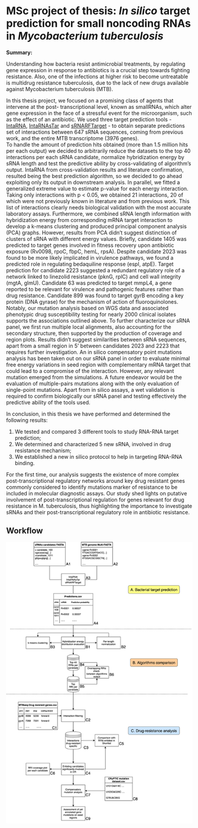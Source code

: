 # MSc project of thesis: *In silico* target prediction for small noncoding RNAs in *Mycobacterium tuberculosis*

**Summary:**


Understanding how bacteria resist antimicrobial treatments, by regulating gene expression in response to antibiotics is a crucial step towards fighting resistance. Also, one of the infections at higher risk to become untreatable is multidrug resistance tuberculosis, due to the lack of new drugs available against Mycobacterium tuberculosis (MTB).  

In this thesis project, we focused on a promising class of agents that intervene at the post- transcriptional level, known as smallRNAs, which alter gene expression in the face of a stressful event for the microorganism, such as the effect of an antibiotic.
We used three target prediction tools - [IntaRNA](https://github.com/BackofenLab/IntaRNA), [IntaRNAsTar](https://github.com/BackofenLab/IntaRNA#IntaRNAsTar) and [sRNARFTarget](https://github.com/BioinformaticsLabAtMUN/sRNARFTarget) - to obtain separate predictions set of interactions between 647 sRNA sequences, coming from previous work, and the entire MTB transcriptome (3976 genes).  
To handle the amount of prediction hits obtained (more than 1.5 million hits per each output) we decided to arbitrarily reduce the datasets to the top 40 interactions per each sRNA candidate, normalize hybridization energy by sRNA length and test the predictive ability by cross-validating of algorithm’s output. IntaRNA from cross-validation results and literature confirmation, resulted being the best prediction algorithm, so we decided to go ahead exploiting only its output in downstream analysis. In parallel, we fitted a generalized extreme value to estimate p-value for each energy interaction. Taking only interactions with p < 0.05, we obtained 21 interactions, 20 of which were not previously known in literature and from previous work. This list of interactions clearly needs biological validation with the most accurate laboratory assays.
Furthermore, we combined sRNA length information with hybridization energy from corresponding mRNA target interaction to develop a k-means clustering and produced
principal component analysis (PCA) graphs. However, results from PCA didn’t suggest distinction of clusters of sRNA with different energy values.
Briefly, candidate 1405 was predicted to target genes involved in fitness recovery upon antibiotic exposure (Rv0098, rpoC, fbpC, hemL, rpsA). Despite candidate 2023 was found to be more likely implicated in virulence pathways, we found a predicted role in regulating bedaquiline response (espI, atpE). Target prediction for candidate 2223 suggested a redundant regulatory role of a network linked to linezolid resistance (pknG, rplC) and cell wall integrity (mgtA, glmU). Candidate 63 was predicted to target mmpL4, a gene reported to be relevant for virulence and pathogenic features rather than drug resistance. Candidate 899 was found to target gyrB encoding a key protein (DNA gyrase) for the mechanism of action of fluoroquinolones. Notably, our mutation analysis based on WGS data and associated phenotypic drug susceptibility testing for nearly 2000 clinical isolates supports the associations outlined above.
To further characterize our sRNA panel, we first run multiple local alignments, also accounting for the secondary structure, then supported by the production of coverage and region plots. Results didn’t suggest similarities between sRNA sequences, apart from a small region in 5’ between candidates 2023 and 2223 that requires further investigation.
An in silico compensatory point mutations analysis has been taken out on our sRNA panel in order to evaluate minimal free energy variations in seed region with complementary mRNA target that could lead to a compromise of the interaction. However, any relevant mutation emerged from the simulations. A future endeavor would be the evaluation of multiple-pairs mutations along with the only evaluation of single-point mutations. Apart from in silico assays, a wet validation is required to confirm biologically our sRNA panel and testing effectively the predictive ability of the tools used.


In conclusion, in this thesis we have performed and determined the following results: 
1. We tested and compared 3 different tools to study RNA-RNA target prediction;
2. We determined and characterized 5 new sRNA, involved in drug resistance mechanism;
3. We established a new in silico protocol to help in targeting RNA-RNA binding.

For the first time, our analysis suggests the existence of more complex post-transcriptional regulatory networks around key drug resistant genes commonly considered to identify mutations marker of resistance to be included in molecular diagnostic assays. Our study shed lights on putative involvement of post-transcriptional regulation for genes relevant for drug resistance in M. tuberculosis, thus highlighting the importance to investigate sRNAs and their post-transcriptional regulatory role in antibiotic resistance.  

## Workflow
![Workflow](https://github.com/biga94/sRNA/blob/main/workflow.png)
